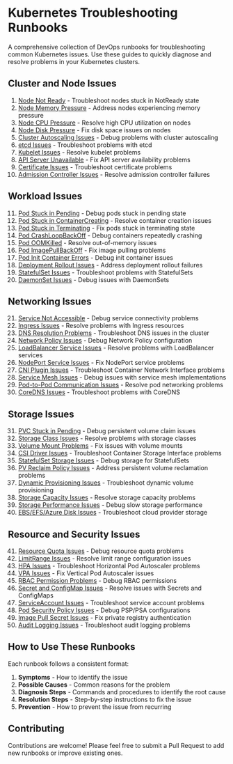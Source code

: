 # Kubernetes Troubleshooting Runbooks

A comprehensive collection of DevOps runbooks for troubleshooting common Kubernetes issues. Use these guides to quickly diagnose and resolve problems in your Kubernetes clusters.

## Cluster and Node Issues

1. [Node Not Ready](./cluster/node-not-ready.md) - Troubleshoot nodes stuck in NotReady state
2. [Node Memory Pressure](./cluster/node-memory-pressure.md) - Address nodes experiencing memory pressure
3. [Node CPU Pressure](./cluster/node-cpu-pressure.md) - Resolve high CPU utilization on nodes
4. [Node Disk Pressure](./cluster/node-disk-pressure.md) - Fix disk space issues on nodes
5. [Cluster Autoscaling Issues](./cluster/autoscaling-issues.md) - Debug problems with cluster autoscaling
6. [etcd Issues](./cluster/etcd-issues.md) - Troubleshoot problems with etcd
7. [Kubelet Issues](./cluster/kubelet-issues.md) - Resolve kubelet problems
8. [API Server Unavailable](./cluster/api-server-unavailable.md) - Fix API server availability problems
9. [Certificate Issues](./cluster/certificate-issues.md) - Troubleshoot certificate problems
10. [Admission Controller Issues](./cluster/admission-controller-issues.md) - Resolve admission controller failures

## Workload Issues

11. [Pod Stuck in Pending](./workloads/pod-pending.md) - Debug pods stuck in pending state
12. [Pod Stuck in ContainerCreating](./workloads/pod-container-creating.md) - Resolve container creation issues
13. [Pod Stuck in Terminating](./workloads/pod-terminating.md) - Fix pods stuck in terminating state
14. [Pod CrashLoopBackOff](./workloads/pod-crashloopbackoff.md) - Debug containers repeatedly crashing
15. [Pod OOMKilled](./workloads/pod-oomkilled.md) - Resolve out-of-memory issues
16. [Pod ImagePullBackOff](./workloads/pod-imagepullbackoff.md) - Fix image pulling problems
17. [Pod Init Container Errors](./workloads/pod-init-container-errors.md) - Debug init container issues
18. [Deployment Rollout Issues](./workloads/deployment-rollout-issues.md) - Address deployment rollout failures
19. [StatefulSet Issues](./workloads/statefulset-issues.md) - Troubleshoot problems with StatefulSets
20. [DaemonSet Issues](./workloads/daemonset-issues.md) - Debug issues with DaemonSets

## Networking Issues

21. [Service Not Accessible](./networking/service-not-accessible.md) - Debug service connectivity problems
22. [Ingress Issues](./networking/ingress-issues.md) - Resolve problems with Ingress resources
23. [DNS Resolution Problems](./networking/dns-resolution-problems.md) - Troubleshoot DNS issues in the cluster
24. [Network Policy Issues](./networking/network-policy-issues.md) - Debug Network Policy configuration
25. [LoadBalancer Service Issues](./networking/loadbalancer-issues.md) - Resolve problems with LoadBalancer services
26. [NodePort Service Issues](./networking/nodeport-issues.md) - Fix NodePort service problems
27. [CNI Plugin Issues](./networking/cni-plugin-issues.md) - Troubleshoot Container Network Interface problems
28. [Service Mesh Issues](./networking/service-mesh-issues.md) - Debug issues with service mesh implementations
29. [Pod-to-Pod Communication Issues](./networking/pod-to-pod-communication.md) - Resolve pod networking problems
30. [CoreDNS Issues](./networking/coredns-issues.md) - Troubleshoot problems with CoreDNS

## Storage Issues

31. [PVC Stuck in Pending](./storage/pvc-pending.md) - Debug persistent volume claim issues
32. [Storage Class Issues](./storage/storage-class-issues.md) - Resolve problems with storage classes
33. [Volume Mount Problems](./storage/volume-mount-problems.md) - Fix issues with volume mounts
34. [CSI Driver Issues](./storage/csi-driver-issues.md) - Troubleshoot Container Storage Interface problems
35. [StatefulSet Storage Issues](./storage/statefulset-storage-issues.md) - Debug storage for StatefulSets
36. [PV Reclaim Policy Issues](./storage/pv-reclaim-policy-issues.md) - Address persistent volume reclamation problems
37. [Dynamic Provisioning Issues](./storage/dynamic-provisioning-issues.md) - Troubleshoot dynamic volume provisioning
38. [Storage Capacity Issues](./storage/storage-capacity-issues.md) - Resolve storage capacity problems
39. [Storage Performance Issues](./storage/storage-performance-issues.md) - Debug slow storage performance
40. [EBS/EFS/Azure Disk Issues](./storage/cloud-storage-issues.md) - Troubleshoot cloud provider storage

## Resource and Security Issues

41. [Resource Quota Issues](./resources/resource-quota-issues.md) - Debug resource quota problems
42. [LimitRange Issues](./resources/limit-range-issues.md) - Resolve limit range configuration issues
43. [HPA Issues](./resources/hpa-issues.md) - Troubleshoot Horizontal Pod Autoscaler problems
44. [VPA Issues](./resources/vpa-issues.md) - Fix Vertical Pod Autoscaler issues
45. [RBAC Permission Problems](./security/rbac-permission-problems.md) - Debug RBAC permissions
46. [Secret and ConfigMap Issues](./security/secret-configmap-issues.md) - Resolve issues with Secrets and ConfigMaps
47. [ServiceAccount Issues](./security/service-account-issues.md) - Troubleshoot service account problems
48. [Pod Security Policy Issues](./security/pod-security-policy-issues.md) - Debug PSP/PSA configurations
49. [Image Pull Secret Issues](./security/image-pull-secret-issues.md) - Fix private registry authentication
50. [Audit Logging Issues](./security/audit-logging-issues.md) - Troubleshoot audit logging problems

## How to Use These Runbooks

Each runbook follows a consistent format:
1. **Symptoms** - How to identify the issue
2. **Possible Causes** - Common reasons for the problem
3. **Diagnosis Steps** - Commands and procedures to identify the root cause
4. **Resolution Steps** - Step-by-step instructions to fix the issue
5. **Prevention** - How to prevent the issue from recurring

## Contributing

Contributions are welcome! Please feel free to submit a Pull Request to add new runbooks or improve existing ones.